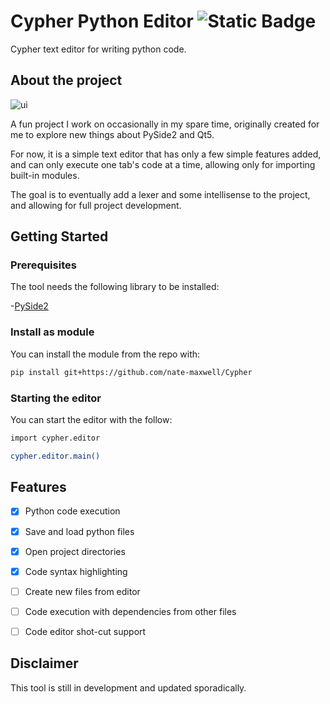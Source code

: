 # Cypher Python Editor  ![Static Badge](https://img.shields.io/badge/GitHub-grey?logo=github)
Cypher text editor for writing python code.


## About the project

<img src="https://i.imgur.com/8dnvsb3.png" alt="ui"/>

A fun project I work on occasionally in my spare time, originally created for me to
explore new things about PySide2 and Qt5.

For now, it is a simple text editor that has only a few simple features added,
and can only execute one tab's code at a time, allowing only for importing built-in
modules.

The goal is to eventually add a lexer and some intellisense to the project, and
allowing for full project development.


## Getting Started

### Prerequisites

The tool needs the following library to be installed:

-[PySide2](https://pypi.org/project/PySide2/)

### Install as module

You can install the module from the repo with:
```bash
pip install git+https://github.com/nate-maxwell/Cypher
```

### Starting the editor

You can start the editor with the follow:
```bash
import cypher.editor

cypher.editor.main()
```


## Features

- [x] Python code execution
- [x] Save and load python files
- [x] Open project directories
- [x] Code syntax highlighting
- [ ] Create new files from editor
- [ ] Code execution with dependencies from other files
- [ ] Code editor shot-cut support


## Disclaimer

This tool is still in development and updated sporadically.